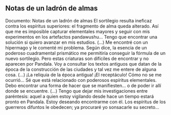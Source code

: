## Notas de un ladrón de almas
Documento: Notas de un ladrón de almas
El sortilegio resulta ineficaz contra los espíritus superiores: el fragmento de alma queda alterado. Así que me es imposible capturar elementales mayores y seguir con mis experimentos en los artefactos pandawushu... Tengo que encontrar una solución si quiero avanzar en mis estudios.
(...)
Me encontré con un hipermago y le comenté mi problema. Según dice, la esencia de un poderoso cuadramental prismático me permitiría conseguir la fórmula de un nuevo sortilegio. Pero estas criaturas son difíciles de encontrar y no aparecen por Pandala. Voy a consultar los textos antiguos que datan de la época de la construcción de las ciudades y tal vez me entere de alguna cosa.
(...)
¡La reliquia de la época antigua! ¡El receptáculo! Cómo no se me ocurrió... Sé que está relacionado con poderosos espíritus elementales. Debo encontrar una forma de hacer que se manifiesten... o de poder ir allí donde se encuentre.
(...)
Tengo que dejar mis investigaciones entre paréntesis: aquel a quien estoy vigilando desde hace un tiempo estará pronto en Pandala. Estoy deseando encontrarme con él. Los espíritus de los guerreros difuntos le obedecen; ya procuraré yo sonsacarle su secreto...
